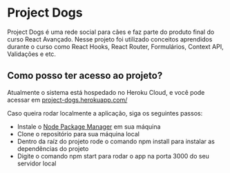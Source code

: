 # Project Dogs

Project Dogs é uma rede social para cães e faz parte do produto final do curso React Avançado. Nesse projeto foi utilizado conceitos aprendidos durante o curso como React Hooks, React Router, Formulários, Context API,  Validações e etc.

## Como posso ter acesso ao projeto?

Atualmente o sistema está hospedado no Heroku Cloud, e você pode acessar em [project-dogs.herokuapp.com/](https://project-dogs.herokuapp.com/)

Caso queira rodar localmente a aplicação, siga os seguintes passos:

* Instale o [Node Package Manager](https://nodejs.org/en/) em sua máquina
* Clone o repositório para sua máquina local
* Dentro da raíz do projeto rode o comando npm install para instalar as dependências do projeto
* Digite o comando npm start para rodar o app na porta 3000 do seu servidor local







